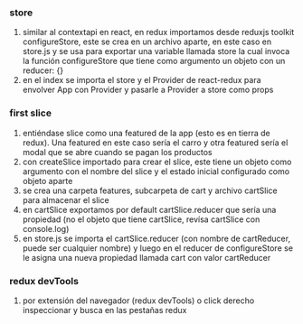 ### store

1. similar al contextapi en react, en redux importamos desde reduxjs toolkit configureStore, este se crea en un archivo aparte, en este caso en store.js y se usa para exportar una variable llamada store la cual invoca la función configureStore que tiene como argumento un objeto con un reducer: {}
2. en el index se importa el store y el Provider de react-redux para envolver App con Provider y pasarle a Provider a store como props

### first slice

1. entiéndase slice como una featured de la app (esto es en tierra de redux). Una featured en este caso sería el carro y otra featured sería el modal que se abre cuando se pagan los productos
2. con createSlice importado para crear el slice, este tiene un objeto como argumento con el nombre del slice y el estado inicial configurado como objeto aparte
3. se crea una carpeta features, subcarpeta de cart y archivo cartSlice para almacenar el slice
4. en cartSlice exportamos por default cartSlice.reducer que sería una propiedad (no el objeto que tiene cartSlice, revísa cartSlice con console.log)
5. en store.js se importa el cartSlice.reducer (con nombre de cartReducer, puede ser cualquier nombre) y luego en el reducer de configureStore se le asigna una nueva propiedad llamada cart con valor cartReducer

### redux devTools

1. por extensión del navegador (redux devTools) o click derecho inspeccionar y busca en las pestañas redux
